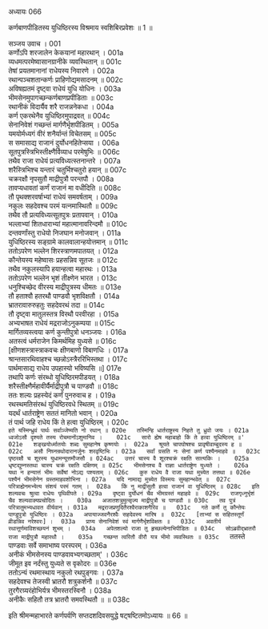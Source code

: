अध्यायः 066

कर्णबाणपीडितस्य युधिष्ठिरस्य विश्रमाय स्वशिबिरप्रवेशः ॥ 1 ॥

सञ्जय उवाच ।	001  
कर्णोऽपि शरजालेन केकयानां महारथान् ।	001a  
व्यधमत्परमेष्वासानग्रानीके व्यवस्थितान् ॥	001c  
तेषां प्रयतमानानां राधेयस्य निवारणे ।	002a  
रथान्पञ्चशतान्कर्णः प्राहिणोद्यमसादनम् ॥	002c  
अविषह्यतमं दृष्ट्वा राधेयं युधि योधिनः ।	003a  
भीमसेनमुपागच्छन्कर्णबाणप्रपीडिताः ॥	003c  
रथानीकं विदार्यैव शरै राजन्ननेकधा ।	004a  
कर्ण एकरथेनैव युधिष्ठिरमुपाद्रवत् ॥	004c  
सेनानिवेशं गच्छन्तं मार्गणैर्भृशपीडितम् ।	005a  
यमयोर्मध्यगं वीरं शनैर्यान्तं विचेतसम् ॥	005c  
स समासाद्य राजानं दुर्योधनहितेप्सया ।	006a  
सूतपुत्रस्त्रिभिस्तीक्ष्णैर्विव्याध परमेषुभिः ॥	006c  
तथैव राजा राधेयं प्रत्यविध्यत्स्तनान्तरे ।	007a  
शरैस्त्रिभिश्च यन्तारं चतुर्भिश्चतुरो हयान् ॥	007c  
चक्ररक्षौ नृपसुतौ माद्रीपुत्रौ परन्तपौ ।	008a  
तावप्यधावतां कर्णं राजानं मा वधीदिति ॥	008c  
तौ पृथक्शरवर्षाभ्यां राधेयं समवर्षताम् ।	009a  
नकुलः सहदेवश्च परमं यत्नमास्थितौ ॥	009c  
तथैव तौ प्रत्यविध्यत्सूतपुत्रः प्रतापवान् ।	010a  
भल्लाभ्यां शितधाराभ्यां महात्मानावरिन्दमौ ॥	010c  
दन्तवर्णांस्तु राधेयो निजघान मनोजवान् ।	011a  
युधिष्ठिरस्य सङ्ग्रामे कालवालान्हयोत्तमान् ॥	011c  
ततोऽपरेण भल्लेन शिरस्त्राणमपातयत् ।	012a  
कौन्तेयस्य महेष्वासः प्रहसन्निव सूतजः ॥	012c  
तथैव नकुलस्यापि हयान्हत्वा महारथः ।	013a  
ततोऽपरेण भल्लेन भृशं तीक्ष्णेन भारत ।	013c  
धनुश्चिच्छेद वीरस्य माद्रीपुत्रस्य धीमतः ॥	013e  
तौ हताश्वौ हतरथौ पाण्डवौ भृशविक्षतौ ।	014a  
भ्रातरावारुरुहतुः सहदेवरथं तदा ॥	014c  
तौ दृष्ट्वा मातुलस्तत्र विरथौ परवीरहा ।	015a  
अभ्यभाषत राधेयं मद्रराजोऽनुकम्पया ॥	015c  
मार्गितव्यस्त्वया कर्ण कुन्तीपुत्रो धनञ्जयः ।	016a  
अतस्त्वं धर्मराजेन किमर्थमिह युध्यसे ॥	016c  
[क्षीणशस्त्रास्त्राकवचः क्षीणबाणो विबाणधिः ।	017a  
श्रान्तसारथिवाहश्च च्छन्नोऽस्त्रैररिभिस्तथा ।	017c  
पार्थमासाद्य राधेय उपहास्यो भविष्यसि ॥]	017e  
तथापि कर्णः संरब्धो युधिष्ठिरमपीडयत् ।	018a  
शरैस्तीक्ष्णैर्महावीर्यैर्माद्रीपुत्रौ च पाण्डवौ ॥	018c  
ततः शल्यः प्रहस्येदं कर्णं पुनरुवाच ह ।	019a  
रथस्थमतिसंरब्धं युधिष्ठिरवधे स्थितम् ॥	019c  
यदर्थं धार्तराष्ट्रेण सततं मानितो भवान् ।	020a  
तं पार्थ जहि राधेय किं ते हत्वा युधिष्ठिरम् ।	020c  
`हते यस्मिन्ध्रुवं पार्थः सर्वाञ्जेष्यति नो रथान् ॥	020e  
तस्मिन्हि धार्तराष्ट्रस्य निहते तु ध्रुवो जयः ।	021a  
ध्वजोऽसौ दृश्यते तस्य रोचमानोंऽशुमानिव ।	021c  
सारो ह्येष महाबाहो किं ते हत्वा युधिष्ठिरम् ॥'	021e  
शङ्खयोर्ध्मातयोः शब्दः सुमहानेष कृष्णयोः ।	022a  
श्रूयते चापघोषश्च प्रावृषीवाम्बुदस्य ह ॥	022c  
असौ निघ्नन्रथोदारानर्जुनः शरवृष्टिभिः ।	023a  
सर्वां ग्रसति नः सेनां कर्ण पश्यैनमाहवे ॥	023c  
पृष्ठरक्षौ च शूरस्य युधामन्यूत्तमौजसौ ॥	024ac  
उत्तरं चास्य वै शूरश्चक्रं रक्षति सात्यकिः ।	025a  
धृष्टद्युम्नस्तथा चास्य चक्रं रक्षति दक्षिणम् ॥	025c  
भीमसेनश्च वै राज्ञा धार्तराष्ट्रेण युध्यते ।	026a  
यथा न हन्यात्तं भीमः सर्वेषां नोऽद्य पश्यताम् ।	026c  
कुरु राधेय वै राजा यथा मुच्येत तत्तथा ॥	026e  
पश्यैनं भीमसेनेन ग्रस्तमाहवशोभिना ।	027a  
यदि नामाद्य मुच्येत विस्मयः सुमहान्भवेत् ॥	027c  
परित्राह्येनमभ्येत्य संशयं परमं गतम् ।	028a  
किं नु माद्रीसुतौ हत्वा राजानं वा युधिष्ठिरम् ॥	028c  
इति शल्यवचः श्रुत्वा राधेयः पृथिवीपते ।	029a  
दृष्ट्वा दुर्योधनं चैव भीमग्रस्तं महाहवे ॥	029c  
राजगृध्नुर्भृशं चैव शल्यवाक्यप्रचोदितः ।	030a  
अजातशत्रुमुत्सृज्य माद्रीपुत्रौ च पाण्डवौ ॥	030c  
तव पुत्रं परित्रातुमभ्यधावत वीर्यवान् ।	031a  
मद्रराजप्रणुदितैरश्वैराकाशगैरिव ॥	031c  
गते कर्णे तु कौन्तेयः पाण्डुपुत्रो युधिष्ठिरः ।	032a  
अपायाज्जवनैरश्वैः सहदेवस्य मारिष ॥	032c  
[ताभ्यां स सहितस्तूर्णं व्रीडन्निव नरेश्वरः] ।	033a  
प्राप्य सेनानिवेशं स्वं मार्गणैर्भृशविक्षतः ॥	033c  
अवतीर्य रथात्तूर्णमाविशच्छयनं शुभम् ।	034a  
अपेतशल्यो राजा तु हृच्छल्येनाभिपीडितः ॥	034c  
सोऽब्रवीद्भ्रातरौ राजा माद्रीपुत्रौ महारथौ ।	035a  
गच्छन्त त्वरितौ वीरौ यत्र भीमो व्यवस्थितः ॥	035c  
`ततस्ते पाण्डवाः सर्वे समाभाष्य परस्परम् ।	036a  
अनीकं भीमसेनस्य पाण्डवावभ्यगच्छताम्' ।	036c  
जीमूत इव नर्दंस्तु युध्यते स वृकोदरः ॥	036e  
ततोऽन्यं रथमास्थाय नकुलो रथपुङ्गवः ।	037a  
सहदेवश्च तेजस्वी भ्रातरौ शत्रुकर्शनौ ॥	037c  
तुरगैरग्र्यरंहोभिर्यत्र भीमस्तरस्विनौ ।	038a  
अनीकैः सहितौ तत्र भ्रातरौ समवस्थितौ ॥ ॥	038c  

इति श्रीमन्महाभारते कर्णपर्वणि सप्तदशदिवसयुद्धे षट्षष्टितमोऽध्यायः ॥ 66 ॥
